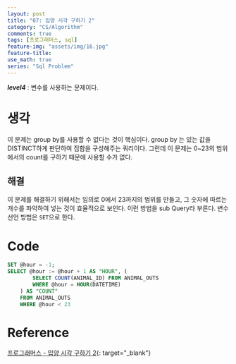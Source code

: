 ```yaml
---
layout: post
title: "07: 입양 시각 구하기 2"
category: "CS/Algorithm"
comments: true
tags: [프로그래머스, sql]
feature-img: "assets/img/16.jpg"
feature-title:
use_math: true
series: "Sql Problem"
---
```


**_level4_** : 변수를 사용하는 문제이다.

# 생각

이 문제는 group by를 사용할 수 없다는 것이 핵심이다. group by 는 있는 값을 DISTINCT하게 판단하여 집합을 구성해주는 쿼리이다. 그런데 이 문제는 0~23의 범위에서의 count를 구하기 때문에 사용할 수가 없다.

## 해결

이 문제를 해결하기 위해서는 임의로 0에서 23까지의 범위를 만들고, 그 숫자에 따르는 개수를 파악하여 넣는 것이 효율적으로 보인다. 이런 방법을 sub Query라 부른다. 변수 선언 방법은 `SET`으로 한다.

# Code

```sql
SET @hour = -1;
SELECT @hour := @hour + 1 AS "HOUR", (
        SELECT COUNT(ANIMAL_ID) FROM ANIMAL_OUTS
        WHERE @hour = HOUR(DATETIME)
    ) AS "COUNT"
    FROM ANIMAL_OUTS
    WHERE @hour < 23
```

# Reference

[프로그래머스 - 입양 시각 구하기 2](https://programmers.co.kr/learn/courses/30/lessons/59413){: target="\_blank"}
